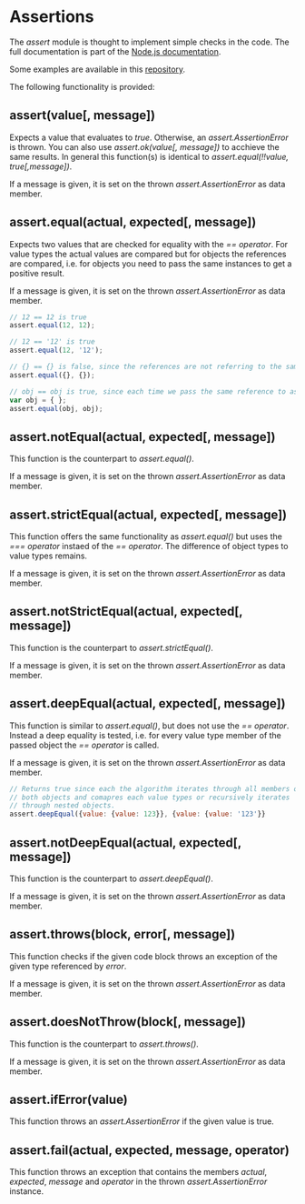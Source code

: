 # Assertions

The _assert_ module is thought to implement simple checks in the code. The full documentation is part of the [Node.js documentation](https://nodejs.org/api/assert.html).

Some examples are available in this [repository](assert.js).

The following functionality is provided:

## assert(value[, message])
Expects a value that evaluates to _true_. Otherwise, an _assert.AssertionError_ is thrown. You can also use _assert.ok(value[, message])_ to acchieve the same results. In general this function(s) is identical to _assert.equal(!!value, true[,message])_.

If a message is given, it is set on the thrown _assert.AssertionError_ as data member.

## assert.equal(actual, expected[, message])
Expects two values that are checked for equality with the _== operator_. For value types the actual values are compared but for objects the references are compared, i.e. for objects you need to pass the same instances to get a positive result.

If a message is given, it is set on the thrown _assert.AssertionError_ as data member.

```javascript
// 12 == 12 is true
assert.equal(12, 12);

// 12 == '12' is true
assert.equal(12, '12');

// {} == {} is false, since the references are not referring to the same instances.
assert.equal({}, {});

// obj == obj is true, since each time we pass the same reference to assert.equal().
var obj = { };
assert.equal(obj, obj);
```

## assert.notEqual(actual, expected[, message])
This function is the counterpart to _assert.equal()_.

If a message is given, it is set on the thrown _assert.AssertionError_ as data member.

## assert.strictEqual(actual, expected[, message])
This function offers the same functionality as _assert.equal()_ but uses the _=== operator_ instaed of the _== operator_. The difference of object types to value types remains.

If a message is given, it is set on the thrown _assert.AssertionError_ as data member.

## assert.notStrictEqual(actual, expected[, message])
This function is the counterpart to _assert.strictEqual()_.

If a message is given, it is set on the thrown _assert.AssertionError_ as data member.

## assert.deepEqual(actual, expected[, message])
This function is similar to _assert.equal()_, but does not use the _== operator_. Instead a deep equality is tested, i.e. for every value type member of the passed object the _== operator_ is called.

If a message is given, it is set on the thrown _assert.AssertionError_ as data member.

```javascript
// Returns true since each the algorithm iterates through all members of
// both objects and comapres each value types or recursively iterates
// through nested objects.
assert.deepEqual({value: {value: 123}}, {value: {value: '123'}}
```

## assert.notDeepEqual(actual, expected[, message])
This function is the counterpart to _assert.deepEqual()_.

If a message is given, it is set on the thrown _assert.AssertionError_ as data member.

## assert.throws(block, error[, message])
This function checks if the given code block throws an exception of the given type referenced by _error_.

If a message is given, it is set on the thrown _assert.AssertionError_ as data member.

## assert.doesNotThrow(block[, message])
This function is the counterpart to _assert.throws()_.

If a message is given, it is set on the thrown _assert.AssertionError_ as data member.

## assert.ifError(value)
This function throws an _assert.AssertionError_ if the given value is true.

## assert.fail(actual, expected, message, operator)
This function throws an exception that contains the members _actual_, _expected_, _message_ and _operator_ in the thrown _assert.AssertionError_ instance.
